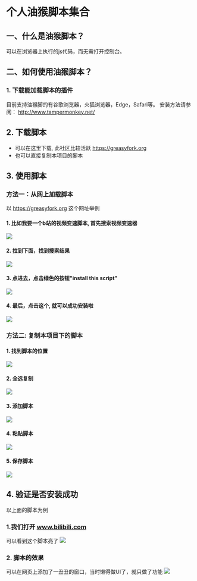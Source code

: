 # 个人油猴脚本集合
## 一、什么是油猴脚本？
可以在浏览器上执行的js代码，而无需打开控制台。

## 二、如何使用油猴脚本？

### 1. 下载能加载脚本的插件
目前支持油猴脚的有谷歌浏览器，火狐浏览器，Edge，Safari等。
安装方法请参阅：
http://www.tampermonkey.net/

## 2. 下载脚本
- 可以在这里下载, 此社区比较活跃 https://greasyfork.org
- 也可以直接复制本项目的脚本

## 3. 使用脚本
### 方法一：从网上加载脚本
以 https://greasyfork.org  这个网址举例

#### 1. 比如我要一个b站的视频变速脚本, 首先搜索视频变速器
![](imgs/video_speed_change.png)

#### 2. 拉到下面，找到搜索结果
![](imgs/video_speed_change_result.png)

#### 3. 点进去，点击绿色的按钮"install this script"
![](imgs/video_speed_change_install.png)

#### 4. 最后，点击这个, 就可以成功安装啦
![](imgs/video_speed_change_install_finall.png)

### 方法二: 复制本项目下的脚本
#### 1. 找到脚本的位置
![](imgs/script_raw.png)

#### 2. 全选复制
![](imgs/script_copy_all.png)

#### 3. 添加脚本
![](imgs/create_new_script.png)

#### 4. 粘贴脚本
![](imgs/script_paste_all.png)

#### 5. 保存脚本
![](imgs/save_script.png)


## 4. 验证是否安装成功
以上面的脚本为例
### 1.我们打开 www.bilibili.com
可以看到这个脚本亮了
![](imgs/script_enabled.png)

### 2. 脚本的效果
可以在网页上添加了一丑丑的窗口，当时懒得做UI了，就只做了功能 
![](imgs/script_ui.png)
